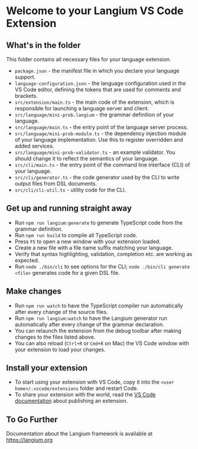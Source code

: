 # Welcome to your Langium VS Code Extension

## What's in the folder

This folder contains all necessary files for your language extension.

- `package.json` - the manifest file in which you declare your language support.
- `language-configuration.json` - the language configuration used in the VS Code editor, defining the tokens that are used for comments and brackets.
- `src/extension/main.ts` - the main code of the extension, which is responsible for launching a language server and client.
- `src/language/mini-prob.langium` - the grammar definition of your language.
- `src/language/main.ts` - the entry point of the language server process.
- `src/language/mini-prob-module.ts` - the dependency injection module of your language implementation. Use this to register overridden and added services.
- `src/language/mini-prob-validator.ts` - an example validator. You should change it to reflect the semantics of your language.
- `src/cli/main.ts` - the entry point of the command line interface (CLI) of your language.
- `src/cli/generator.ts` - the code generator used by the CLI to write output files from DSL documents.
- `src/cli/cli-util.ts` - utility code for the CLI.

## Get up and running straight away

- Run `npm run langium:generate` to generate TypeScript code from the grammar definition.
- Run `npm run build` to compile all TypeScript code.
- Press `F5` to open a new window with your extension loaded.
- Create a new file with a file name suffix matching your language.
- Verify that syntax highlighting, validation, completion etc. are working as expected.
- Run `node ./bin/cli` to see options for the CLI; `node ./bin/cli generate <file>` generates code for a given DSL file.

## Make changes

- Run `npm run watch` to have the TypeScript compiler run automatically after every change of the source files.
- Run `npm run langium:watch` to have the Langium generator run automatically after every change of the grammar declaration.
- You can relaunch the extension from the debug toolbar after making changes to the files listed above.
- You can also reload (`Ctrl+R` or `Cmd+R` on Mac) the VS Code window with your extension to load your changes.

## Install your extension

- To start using your extension with VS Code, copy it into the `<user home>/.vscode/extensions` folder and restart Code.
- To share your extension with the world, read the [VS Code documentation](https://code.visualstudio.com/api/working-with-extensions/publishing-extension) about publishing an extension.

## To Go Further

Documentation about the Langium framework is available at https://langium.org
